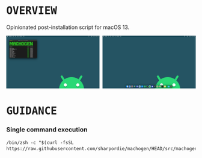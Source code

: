 # <samp>OVERVIEW</samp>

Opinionated post-installation script for macOS 13.

<img src="assets/img1.png" width="49.25%"/><img src="assets/img0.png" width="1.5%"/><img src="assets/img2.png" width="49.25%"/>

# <samp>GUIDANCE</samp>

### Single command execution

```shell
/bin/zsh -c "$(curl -fsSL https://raw.githubusercontent.com/sharpordie/machogen/HEAD/src/machogen.sh)"
```
